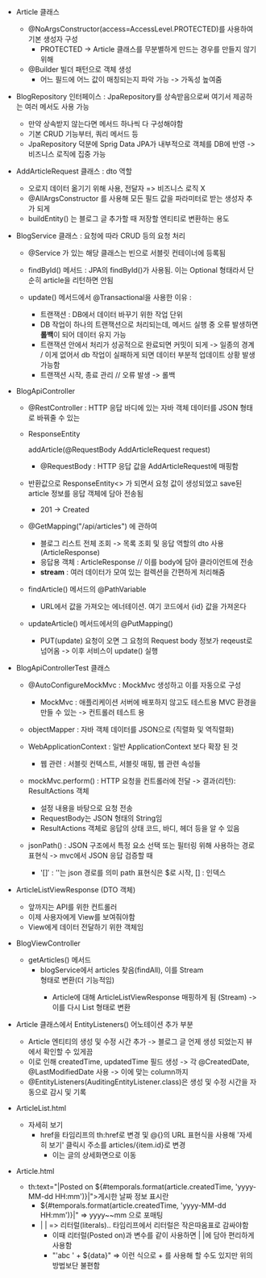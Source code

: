 - Article 클래스
  - @NoArgsConstructor(access=AccessLevel.PROTECTED)를 사용하여 기본 생성자 구성
    - PROTECTED -> Article 클래스를 무분별하게 만드는 경우를 만들지 않기 위해
  - @Builder 빌더 패턴으로 객체 생성
    - 어느 필드에 어느 값이 매칭되는지 파악 가능 -> 가독성 높여줌

- BlogRepository 인터페이스 : JpaRepository를 상속받음으로써 여기서 제공하는 여러 메서도 사용 가능
  - 만약 상속받지 않는다면 메서드 하나씩 다 구성해야함
  - 기본 CRUD 기능부터, 쿼리 메서드 등
  - JpaRepository 덕분에 Sprig Data JPA가 내부적으로 객체를 DB에 반영 -> 비즈니스 로직에 집중 가능

- AddArticleRequest 클래스 : dto 역할
  - 오로지 데이터 옮기기 위해 사용, 전달자 => 비즈니스 로직 X
  - @AllArgsConstructor 를 사용해 모든 필드 값을 파라미터로 받는 생성자 추가 되게
  - buildEntity() 는 블로그 글 추가할 때 저장할 엔티티로 변환하는 용도

- BlogService 클래스 : 요청에 따라 CRUD 등의 요청 처리
  - @Service 가 있는 해당 클래스는 빈으로 서블릿 컨테이너에 등록됨
  - findById() 메서드 : JPA의 findById()가 사용됨. 이는 Optional 형태라서 단순히 article을 리턴하면 안됨

  - update() 메서드에서 @Transactional을 사용한 이유 :
    - 트랜잭션 : DB에서 데이터 바꾸기 위한 작업 단위
    - DB 작업이 하나의 트랜잭션으로 처리되는데, 메서드 실행 중 오류 발생하면 **롤백**이 되어 데이터 유지 가능
    - 트랜잭션 안에서 처리가 성공적으로 완료되면 커밋이 되게 -> 일종의 경계 / 이게 없어서 db 작업이 실패하게 되면 데이터 부분적 업데이트 상황 발생 가능함
    - 트랜잭션 시작, 종료 관리 // 오류 발생 -> 롤백
  
- BlogApiController
  - @RestController : HTTP 응답 바디에 있는 자바 객체 데이터를 JSON 형태로 바꿔줄 수 있는
  - ResponseEntity<Article> addArticle(@RequestBody AddArticleRequest request)
    - @RequestBody : HTTP 응답 값을 AddArticleRequest에 매핑함 
  - 반환값으로 ResponseEntity<> 가 되면서 요청 값이 생성되었고 save된 article 정보를 응답 객체에 담아 전송됨
    - 201 -> Created
  
  - @GetMapping("/api/articles") 에 관하여
    - 블로그 리스트 전체 조회 -> 목록 조회 및 응답 역할의 dto 사용(ArticleResponse)
    - 응답용 객체 : ArticleResponse // 이를 body에 담아 클라이언트에 전송
    - **stream** : 여러 데이터가 모여 있는 컬렉션을 간편하게 처리해줌
  
  - findArticle() 메서드의 @PathVariable
    - URL에서 값을 가져오는 에너테이션. 여기 코드에서 {id} 값을 가져온다

  - updateArticle() 메서드에서의 @PutMapping()
    - PUT(update) 요청이 오면 그 요청의 Request body 정보가 reqeust로 넘어옴 -> 이후 서비스이 update() 실행
  
- BlogApiControllerTest 클래스
  - @AutoConfigureMockMvc : MockMvc 생성하고 이를 자동으로 구성
    - MockMvc : 애플리케이션 서버에 배포하지 않고도 테스트용 MVC 환경을 만들 수 있는 -> 컨트롤러 테스트 용
  - objectMapper : 자바 객체 데이터를 JSON으로 (직렬화 및 역직렬화)
  - WebApplicationContext : 일반 ApplicationContext 보다 확장 된 것
    - 웹 관련 : 서블릿 컨텍스트, 서블릿 매핑, 웹 관련 속성들

  - mockMvc.perform() : HTTP 요청을 컨트롤러에 전달 -> 결과(리턴): ResultActions 객체
    - 설정 내용을 바탕으로 요청 전송
    - RequestBody는 JSON 형태의 String임
    - ResultActions 객체로 응답의 상태 코드, 바디, 헤더 등을 알 수 있음

  - jsonPath() : JSON 구조에서 특정 요소 선택 또는 필터링 위해 사용하는 경로 표현식 -> mvc에서 JSON 응답 검증할 때
    - '$[]' : '$'는 json 경로를 의미 path 표현식은 $로 시작, [] : 인덱스


- ArticleListViewResponse (DTO 객체)
  - 앞까지는 API를 위한 컨트롤러
  - 이제 사용자에게 View를 보여줘야함
  - View에게 데이터 전달하기 위한 객체임

- BlogViewController
  - getArticles() 메서드
    - blogService에서 articles 찾음(findAll), 이를 Stream<Article> 형태로 변환(더 기능적임)
      - Article에 대해 ArticleListViewResponse 매핑하게 됨 (Stream<ArticleListviewResponse>)
        -> 이를 다시 List 형태로 변환


- Article 클래스에서 EntityListeners() 어노테이션 추가 부분
  - Article 엔티티의 생성 및 수정 시간 추가 -> 블로그 글 언제 생성 되었는지 뷰에서 확인할 수 있게끔
  - 이로 인해 createdTime, updatedTime 필드 생성 -> 각 @CreatedDate, @LastModifiedDate 사용 -> 이에 맞는 column까지
  - @EntityListeners(AuditingEntityListener.class)은 생성 및 수정 시간을 자동으로 감시 및 기록

- ArticleList.html
  - <a th:href="@{/articles/{id}(id=${item.id})}"
    class="btn btn-primary">자세히 보기</a>
    - href을 타임리프의 th:href로 변경 및 @{}의 URL 표현식을 사용해 '자세히 보기' 클릭시 주소를 articles/{item.id}로 변경
      - 이는 글의 상세화면으로 이동

- Article.html
  - th:text="|Posted on
    ${#temporals.format(article.createdTime, 'yyyy-MM-dd HH:mm')}|">게시한 날짜 정보 표시란
    - ${#temporals.format(article.createdTime, 'yyyy-MM-dd HH:mm')}|"
      => yyyy~~mm 으로 포매팅
    - | |  => 리터럴(literals).. 타임리프에서 리터럴은 작은따옴표로 감싸야함
      - 이때 리터럴(Posted on)과 변수를 같이 사용하면 | |에 담아 편리하게 사용함
      - "'abc ' + ${data}" => 이런 식으로 + 를 사용해 할 수도 있지만 위의 방법보단 불편함